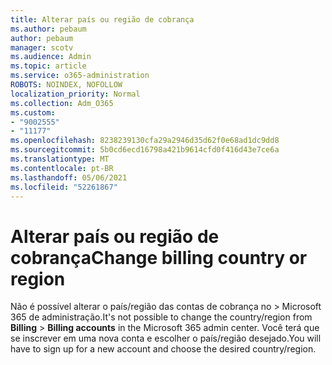 ```yaml
---
title: Alterar país ou região de cobrança
ms.author: pebaum
author: pebaum
manager: scotv
ms.audience: Admin
ms.topic: article
ms.service: o365-administration
ROBOTS: NOINDEX, NOFOLLOW
localization_priority: Normal
ms.collection: Adm_O365
ms.custom:
- "9002555"
- "11177"
ms.openlocfilehash: 8238239130cfa29a2946d35d62f0e68ad1dc9dd8
ms.sourcegitcommit: 5b0cd6ecd16798a421b9614cfd0f416d43e7ce6a
ms.translationtype: MT
ms.contentlocale: pt-BR
ms.lasthandoff: 05/06/2021
ms.locfileid: "52261867"
---
```

# <a name="change-billing-country-or-region"></a><span data-ttu-id="af03b-102">Alterar país ou região de cobrança</span><span class="sxs-lookup"><span data-stu-id="af03b-102">Change billing country or region</span></span>

<span data-ttu-id="af03b-103">Não é possível alterar o país/região das contas de cobrança no   >   Microsoft 365 de administração.</span><span class="sxs-lookup"><span data-stu-id="af03b-103">It's not possible to change the country/region from **Billing** > **Billing accounts** in the Microsoft 365 admin center.</span></span> <span data-ttu-id="af03b-104">Você terá que se inscrever em uma nova conta e escolher o país/região desejado.</span><span class="sxs-lookup"><span data-stu-id="af03b-104">You will have to sign up for a new account and choose the desired country/region.</span></span> 